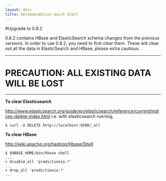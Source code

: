 ```yaml
---
layout: docs
title: Recommendation Quick Start
---
```


#Upgrade to 0.8.2 

0.8.2 contains HBase and ElasticSearch schema changes from the previous versions. In order to use 0.8.2, you need to first clear them. 
These will clear out all the data in ElasticSearch and HBase, please extra cautious. 

----

# __PRECAUTION: ALL EXISTING DATA WILL BE LOST__

----

**To clear Elasticsearch**

http://www.elasticsearch.org/guide/en/elasticsearch/reference/current/indices-delete-index.html
i.e. with elasticsearch running,

```
$ curl -X DELETE http://localhost:9200/_all
```

**To clear HBase**

http://wiki.apache.org/hadoop/Hbase/Shell

```
$ $HBASE_HOME/bin/hbase shell
...
> disable_all 'predictionio.*'
...
> drop_all 'predictionio.*'
...
```

